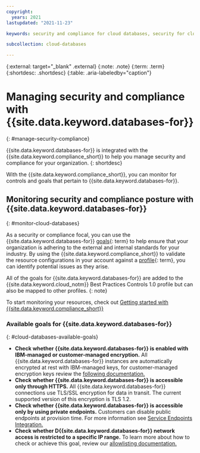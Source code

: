 ```yaml
---
copyright:
  years: 2021
lastupdated: "2021-11-23"

keywords: security and compliance for cloud databases, security for cloud databases, compliance for cloud databases, enterprisedb, redis, etcd, elasticsearch, postresgql, datastax, mongodb, rabbitmq, mysql

subcollection: cloud-databases

---
```


{:external: target="_blank" .external}
{:note: .note}
{:term: .term}
{:shortdesc: .shortdesc}
{:table: .aria-labeledby="caption"}


# Managing security and compliance with {{site.data.keyword.databases-for}}
{: #manage-security-compliance}

{{site.data.keyword.databases-for}} is integrated with the {{site.data.keyword.compliance_short}} to help you manage security and compliance for your organization.
{: shortdesc}

With the {{site.data.keyword.compliance_short}}, you can monitor for controls and goals that pertain to {{site.data.keyword.databases-for}}.

## Monitoring security and compliance posture with {{site.data.keyword.databases-for}}
{: #monitor-cloud-databases}

As a security or compliance focal, you can use the {{site.data.keyword.databases-for}} [goals](#x2117978){: term} to help ensure that your organization is adhering to the external and internal standards for your industry. By using the {{site.data.keyword.compliance_short}} to validate the resource configurations in your account against a [profile](#x2034950){: term}, you can identify potential issues as they arise.

All of the goals for {{site.data.keyword.databases-for}} are added to the {{site.data.keyword.cloud_notm}} Best Practices Controls 1.0 profile but can also be mapped to other profiles.
{: note}

To start monitoring your resources, check out [Getting started with {{site.data.keyword.compliance_short}}](/docs/security-compliance?topic-security-compliance-getting-started)

### Available goals for {{site.data.keyword.databases-for}}
{: #cloud-databases-available-goals}

* **Check whether {{site.data.keyword.databases-for}} is enabled with IBM-managed or customer-managed encryption.** All {{site.data.keyword.databases-for}} instances are automatically encrypted at rest with IBM-managed keys, for customer-managed encryption keys review the [following documentation.](https://cloud.ibm.com/docs/cloud-databases?topic=cloud-databases-key-protect)
* **Check whether {{site.data.keyword.databases-for}} is accessible only through HTTPS.** All {{site.data.keyword.databases-for}} connections use TLS/SSL encryption for data in transit. The current supported version of this encryption is TLS 1.2. 
* **Check whether {{site.data.keyword.databases-for}} is accessible only by using private endpoints.** Customers can disable public endpoints at provision time. For more information see [Service Endpoints Integration.](https://cloud.ibm.com/docs/cloud-databases?topic=cloud-databases-service-endpoints)
* **Check whether D{{site.data.keyword.databases-for}} network access is restricted to a specific IP range.** To learn more about how to check or achieve this goal, review our [allowlisting documentation.](https://cloud.ibm.com/docs/cloud-databases?topic=cloud-databases-allowlisting)

